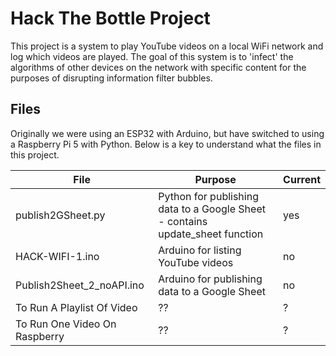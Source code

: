 # Hack The Bottle Project 

This project is a system to play YouTube videos on a local WiFi network and log which videos are played. The goal of this system is to 'infect' the algorithms of other devices on the network with specific content for the purposes of disrupting information filter bubbles. 

## Files 

Originally we were using an ESP32 with Arduino, but have switched to using a Raspberry Pi 5 with Python. Below is a key to understand what the files in this project. 

| File          | Purpose       | Current       |
| ------------- | ------------- | ------------- |
| publish2GSheet.py | Python for publishing data to a Google Sheet - contains update_sheet function | yes |
| HACK-WIFI-1.ino   | Arduino for listing YouTube videos                                            | no  |
| Publish2Sheet_2_noAPI.ino     | Arduino for publishing data to a Google Sheet                     | no  |
| To Run A Playlist Of Video    | ?? | ?  |
| To Run One Video On Raspberry | ?? | ?  |